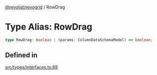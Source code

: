 [@revolist/revogrid](README.md) / RowDrag

# Type Alias: RowDrag

```ts
type RowDrag: boolean | (params: ColumnDataSchemaModel) => boolean;
```

## Defined in

[src/types/interfaces.ts:89](https://github.com/revolist/revogrid/blob/7eb028636fe9635cf32f3cf0775076c9e2dde053/src/types/interfaces.ts#L89)
